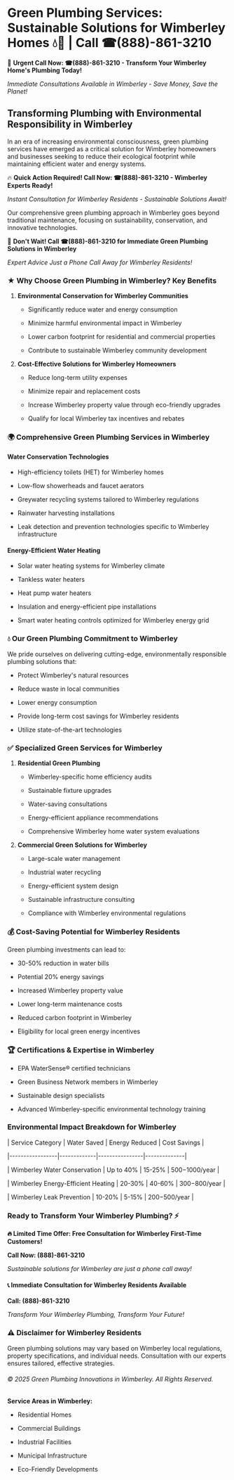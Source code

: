 # Green Plumbing Services: Sustainable Solutions for Wimberley Homes 💧🌿 | Call ☎(888)-861-3210

🚨 **Urgent Call Now: ☎(888)-861-3210 - Transform Your Wimberley Home's Plumbing Today!**
*Immediate Consultations Available in Wimberley - Save Money, Save the Planet!*

## Transforming Plumbing with Environmental Responsibility in Wimberley

In an era of increasing environmental consciousness, green plumbing services have emerged as a critical solution for Wimberley homeowners and businesses seeking to reduce their ecological footprint while maintaining efficient water and energy systems. 

🔥 **Quick Action Required! Call Now: ☎(888)-861-3210 - Wimberley Experts Ready!**
*Instant Consultation for Wimberley Residents - Sustainable Solutions Await!*

Our comprehensive green plumbing approach in Wimberley goes beyond traditional maintenance, focusing on sustainability, conservation, and innovative technologies.

🚨 **Don't Wait! Call ☎(888)-861-3210 for Immediate Green Plumbing Solutions in Wimberley**
*Expert Advice Just a Phone Call Away for Wimberley Residents!*

### ★ Why Choose Green Plumbing in Wimberley? Key Benefits

1. **Environmental Conservation for Wimberley Communities** 
   - Significantly reduce water and energy consumption
   - Minimize harmful environmental impact in Wimberley
   - Lower carbon footprint for residential and commercial properties
   - Contribute to sustainable Wimberley community development

2. **Cost-Effective Solutions for Wimberley Homeowners** 
   - Reduce long-term utility expenses
   - Minimize repair and replacement costs
   - Increase Wimberley property value through eco-friendly upgrades
   - Qualify for local Wimberley tax incentives and rebates

### 🌍 Comprehensive Green Plumbing Services in Wimberley

#### Water Conservation Technologies
- High-efficiency toilets (HET) for Wimberley homes
- Low-flow showerheads and faucet aerators
- Greywater recycling systems tailored to Wimberley regulations
- Rainwater harvesting installations
- Leak detection and prevention technologies specific to Wimberley infrastructure

#### Energy-Efficient Water Heating
- Solar water heating systems for Wimberley climate
- Tankless water heaters
- Heat pump water heaters
- Insulation and energy-efficient pipe installations
- Smart water heating controls optimized for Wimberley energy grid

### 💧 Our Green Plumbing Commitment to Wimberley

We pride ourselves on delivering cutting-edge, environmentally responsible plumbing solutions that:
- Protect Wimberley's natural resources
- Reduce waste in local communities
- Lower energy consumption
- Provide long-term cost savings for Wimberley residents
- Utilize state-of-the-art technologies

### ✅ Specialized Green Services for Wimberley

1. **Residential Green Plumbing**
   - Wimberley-specific home efficiency audits
   - Sustainable fixture upgrades
   - Water-saving consultations
   - Energy-efficient appliance recommendations
   - Comprehensive Wimberley home water system evaluations

2. **Commercial Green Solutions for Wimberley**
   - Large-scale water management
   - Industrial water recycling
   - Energy-efficient system design
   - Sustainable infrastructure consulting
   - Compliance with Wimberley environmental regulations

### 💰 Cost-Saving Potential for Wimberley Residents

Green plumbing investments can lead to:
- 30-50% reduction in water bills
- Potential 20% energy savings
- Increased Wimberley property value
- Lower long-term maintenance costs
- Reduced carbon footprint in Wimberley
- Eligibility for local green energy incentives

### 🏆 Certifications & Expertise in Wimberley

- EPA WaterSense® certified technicians
- Green Business Network members in Wimberley
- Sustainable design specialists
- Advanced Wimberley-specific environmental technology training

### Environmental Impact Breakdown for Wimberley

| Service Category | Water Saved | Energy Reduced | Cost Savings |
|-----------------|-------------|----------------|--------------|
| Wimberley Water Conservation | Up to 40% | 15-25% | $500-$1000/year |
| Wimberley Energy-Efficient Heating | 20-30% | 40-60% | $300-$800/year |
| Wimberley Leak Prevention | 10-20% | 5-15% | $200-$500/year |

### Ready to Transform Your Wimberley Plumbing? ⚡

**🔥 Limited Time Offer: Free Consultation for Wimberley First-Time Customers!**

**Call Now: (888)-861-3210**
*Sustainable solutions for Wimberley are just a phone call away!*

#### 📞 Immediate Consultation for Wimberley Residents Available

**Call: (888)-861-3210**
*Transform Your Wimberley Plumbing, Transform Your Future!*

### ⚠️ Disclaimer for Wimberley Residents

Green plumbing solutions may vary based on Wimberley local regulations, property specifications, and individual needs. Consultation with our experts ensures tailored, effective strategies.

###### © 2025 Green Plumbing Innovations in Wimberley. All Rights Reserved.

**Service Areas in Wimberley:** 
- Residential Homes
- Commercial Buildings
- Industrial Facilities
- Municipal Infrastructure
- Eco-Friendly Developments